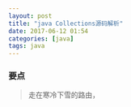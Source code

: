 ```yaml
---
layout: post
title: "java Collections源码解析"
date: 2017-06-12 01:54
categories: [java]
tags: java
---
```


### 要点
> 走在寒冷下雪的路由，
&emsp;&emsp;
